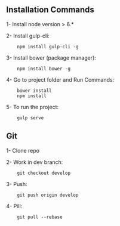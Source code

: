## Installation Commands

1- Install node version > 6.*

2- Install gulp-cli:

        npm install gulp-cli -g

3- Install bower (package manager): 
    
        npm install bower -g

4- Go to project folder and Run Commands: 

        bower install
        npm install

5- To run the project:

        gulp serve


## Git

1- Clone repo

2- Work in dev branch: 

        git checkout develop

3- Push: 
    
        git push origin develop

4- Pill: 

        git pull --rebase

